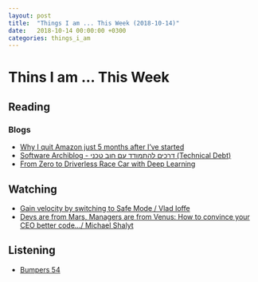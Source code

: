 ```yaml
---
layout: post
title:  "Things I am ... This Week (2018-10-14)"
date:   2018-10-14 00:00:00 +0300
categories: things_i_am
---
```


# Thins I am ... This Week  

## Reading  

### Blogs

- [Why I quit Amazon just 5 months after I’ve started][md1]
- [Software Archiblog - דרכים להתמודד עם חוב טכני (Technical Debt)][sa1]
- [From Zero to Driverless Race Car with Deep Learning][jd1]


## Watching  

- [Gain velocity by switching to Safe Mode / Vlad Ioffe][rev1]
- [Devs are from Mars, Managers are from Venus: How to convince your CEO better code.../ Michael Shalyt][rev3]

## Listening  

- [Bumpers 54][rev2]

[rev1]:https://www.youtube.com/watch?v=p8j0_BYB4Ng
[rev2]:http://www.reversim.com/2018/12/357-bumpers-54.html
[md1]:https://medium.com/@andrewgoldis/why-i-quit-amazon-just-5-months-after-ive-started-4ce872520f02
[sa1]:http://www.softwarearchiblog.com/2019/01/technical-debt.html
[rev3]:https://www.youtube.com/watch?v=St3PbiTc5fM
[jd1]:https://jdlm.info/articles/2019/01/01/driverless-race-car-deep-learning.html